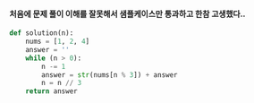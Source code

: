 #### 처음에 문제 풀이 이해를 잘못해서 샘플케이스만 통과하고 한참 고생했다..
```python
def solution(n):
    nums = [1, 2, 4]
    answer = ''
    while (n > 0):
        n -= 1
        answer = str(nums[n % 3]) + answer
        n = n // 3
    return answer
```